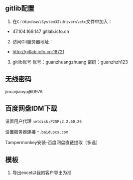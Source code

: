 ## gitlib配置
1. 在`C:\Windows\System32\drivers\etc`文件中加入：
  - 47.104.169.147  gitlab.icfo.cn

2. 访问Git服务器地址：
  - http://gitlab.icfo.cn:18721

3. gitlib账号
账号：guanzhuangzhuang
密码：guanzhzh123

## 无线密码
jincaijiaoyu@097A

## 百度网盘IDM下载
设置用户代理 `netdisk;P2SP;2.2.60.26`

设置服务器连接 `*.baidupcs.com`

Tampermonkey安装-百度网盘直链提取（多选）

## 模板
1. 导出excel以我的客户导出为准
